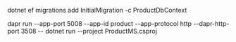﻿dotnet ef migrations add InitialMigration -c ProductDbContext

dapr run --app-port 5008 --app-id product --app-protocol http --dapr-http-port 3508 -- dotnet run --project ProductMS.csproj